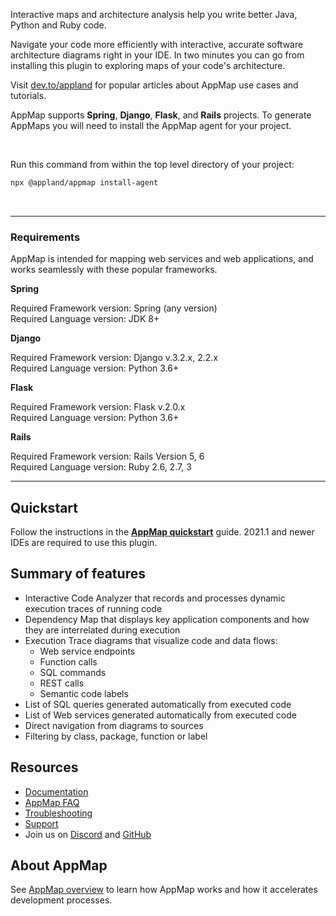 Interactive maps and architecture analysis help you write better Java, Python and Ruby code.

Navigate your code more efficiently with interactive, accurate software architecture diagrams right
in your IDE. In two minutes you can go from installing this plugin to exploring maps of your code's
architecture.

Visit [dev.to/appland](https://dev.to/appland) for popular articles about AppMap use cases and
tutorials.

AppMap supports **Spring**, **Django**, **Flask**, and **Rails** projects. To generate AppMaps you
will need to install the AppMap agent for your project.

&nbsp;

Run this command from within the top level directory of your project:

```bash
npx @appland/appmap install-agent
```

&nbsp;

---

### Requirements

AppMap is intended for mapping web services and web applications, and works seamlessly with these
popular frameworks.

**Spring**

Required Framework version: Spring (any version)<br/>
Required Language version: JDK 8+ 


**Django**

Required Framework version: Django v.3.2.x, 2.2.x <br/>
Required Language version: Python 3.6+


**Flask**

Required Framework version: Flask v.2.0.x  <br/>
Required Language version: Python 3.6+  

**Rails**

Required Framework version: Rails Version 5, 6 <br/>
Required Language version: Ruby 2.6, 2.7, 3  

---


## Quickstart
Follow the instructions in the **[AppMap quickstart](https://appland.com/docs/quickstart/)** guide. 2021.1 and newer IDEs are required to use this plugin.


## Summary of features
- Interactive Code Analyzer that records and processes dynamic execution traces of running code
- Dependency Map that displays key application components and how they are interrelated during execution 
- Execution Trace diagrams that visualize code and data flows:
  - Web service endpoints
  - Function calls
  - SQL commands
  - REST calls
  - Semantic code labels
- List of SQL queries generated automatically from executed code
- List of Web services generated automatically from executed code
- Direct navigation from diagrams to sources
- Filtering by class, package, function or label


## Resources
- [Documentation](https://appland.com/docs/)
- [AppMap FAQ](https://appland.com/docs/faq.html)
- [Troubleshooting](https://appland.com/docs/troubleshooting.html)
- [Support](https://appland.com/appmap/support)
- Join us on [Discord](https://discord.com/invite/N9VUap6) and [GitHub](https://github.com/applandinc/appmap-intellij-plugin)


## About AppMap
See [AppMap overview](https://appland.com/docs/appmap-overview.html) to learn how AppMap works and how it accelerates development processes.

